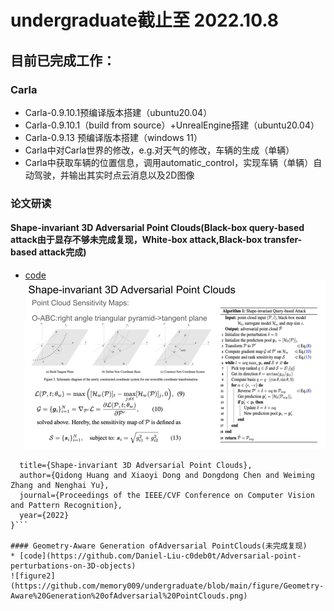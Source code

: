 # undergraduate截止至 2022.10.8  
## 目前已完成工作：
### Carla
* Carla-0.9.10.1预编译版本搭建（ubuntu20.04）
* Carla-0.9.10.1（build from source）+UnrealEngine搭建（ubuntu20.04）
* Carla-0.9.13 预编译版本搭建（windows 11）
* Carla中对Carla世界的修改，e.g.对天气的修改，车辆的生成（单辆）
* Carla中获取车辆的位置信息，调用automatic_control，实现车辆（单辆）自动驾驶，并输出其实时点云消息以及2D图像

### 论文研读
#### Shape-invariant 3D Adversarial Point Clouds(Black-box query-based attack由于显存不够未完成复现，White-box attack,Black-box transfer-based attack完成)
* [code]( https://github.com/shikiw/SI-Adv)  
![figure1](https://github.com/memory009/undergraduate/blob/main/figure/Shape-invariant%203D%20Adversarial%20Point%20Clouds.png)
```@inproceedings{huang2022siadv,
  title={Shape-invariant 3D Adversarial Point Clouds},
  author={Qidong Huang and Xiaoyi Dong and Dongdong Chen and Weiming Zhang and Nenghai Yu},
  journal={Proceedings of the IEEE/CVF Conference on Computer Vision and Pattern Recognition},
  year={2022}
}```

#### Geometry-Aware Generation ofAdversarial PointClouds(未完成复现)
* [code](https://github.com/Daniel-Liu-c0deb0t/Adversarial-point-perturbations-on-3D-objects)
![figure2](https://github.com/memory009/undergraduate/blob/main/figure/Geometry-Aware%20Generation%20ofAdversarial%20PointClouds.png)
